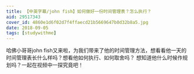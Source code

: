 ```yaml
---
title: 【中英字幕/john fish】如何做好一份时间管理表？怎么执行？
aid: 29517343
cover_id: 4860e1d6f02d7f4ffaecd21b5669647b0d32b8a5.jpg
date: 2018-09-05
tags: [studywithme]
---
```

哈佛小哥哥john fish又来啦，为我们带来了他的时间管理方法，想看看他一天的时间管理表长什么样吗？想看他如何执行、如何取舍吗？
想知道他什么时候作规划吗？一起在视频中一探究竟吧！